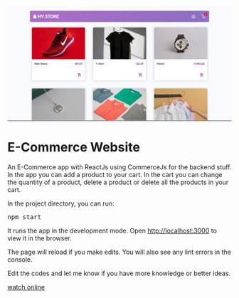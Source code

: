 <div>
  <img src="./src/assets/page.PNG" />
  <h1>E-Commerce Website</h1>
  <p>
    An E-Commerce app with ReactJs using CommerceJs for the backend stuff. In the app you can add a product to your cart. In the cart you can change the quantity of a product, delete a product or delete all the products in your cart.
  </p>
</div>
<div>
  <p>In the project directory, you can run:</p>
  <pre>npm start</pre>
  <p>
    It runs the app in the development mode. Open
    <a href="http://localhost:3000">http://localhost:3000</a> to view it in the
    browser.
  </p>
  <p>
    The page will reload if you make edits. You will also see any lint errors in
    the console.
  </p>
  <p>
    Edit the codes and let me know if you have more knowledge or better ideas.
  </p>
  <a href="https://mbecommerce.netlify.app/" target="_blank"
    >watch online</a
  >
</div>
